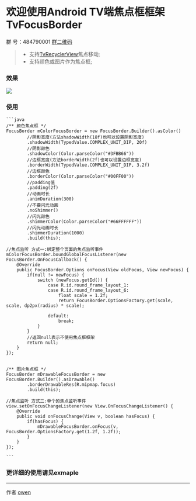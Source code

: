# 欢迎使用Android TV端焦点框框架 TvFocusBorder

群   号：484790001 [群二维码](https://github.com/zhousuqiang/TvRecyclerView/blob/master/images/qq.png)

>* 支持[TvRecyclerView](https://github.com/zhousuqiang/TvRecyclerView)焦点移动;
>* 支持颜色或图片作为焦点框;

### 效果

![](https://github.com/zhousuqiang/TvFocusBorder/blob/master/images/img_all.gif)

### 使用
    ```java
    /** 颜色焦点框 */
    FocusBorder mColorFocusBorder = new FocusBorder.Builder().asColor()
            //阴影宽度(方法shadowWidth(18f)也可以设置阴影宽度)
            .shadowWidth(TypedValue.COMPLEX_UNIT_DIP, 20f)
            //阴影颜色
            .shadowColor(Color.parseColor("#3FBB66"))
            //边框宽度(方法borderWidth(2f)也可以设置边框宽度)
            .borderWidth(TypedValue.COMPLEX_UNIT_DIP, 3.2f)
            //边框颜色
            .borderColor(Color.parseColor("#00FF00"))
            //padding值
            .padding(2f)
            //动画时长
            .animDuration(300)
            //不要闪光动画
            .noShimmer()
            //闪光颜色
            .shimmerColor(Color.parseColor("#66FFFFFF"))
            //闪光动画时长
            .shimmerDuration(1000)
            .build(this);

    //焦点监听 方式一:绑定整个页面的焦点监听事件
    mColorFocusBorder.boundGlobalFocusListener(new FocusBorder.OnFocusCallback() {
        @Override
        public FocusBorder.Options onFocus(View oldFocus, View newFocus) {
            if(null != newFocus) {
                switch (newFocus.getId()) {
                    case R.id.round_frame_layout_1:
                    case R.id.round_frame_layout_6:
                        float scale = 1.2f;
                        return FocusBorder.OptionsFactory.get(scale, scale, dp2px(radius) * scale);

                    default:
                        break;
                }
            }
            //返回null表示不使用焦点框框架
            return null;
        }
    });


    /** 图片焦点框 */
    FocusBorder mDrawableFocusBorder = new FocusBorder.Builder().asDrawable()
            .borderDrawableRes(R.mipmap.focus)
            .build(this);

    //焦点监听 方式二:单个的焦点监听事件
    view.setOnFocusChangeListener(new View.OnFocusChangeListener() {
        @Override
        public void onFocusChange(View v, boolean hasFocus) {
            if(hasFocus) {
                mDrawableFocusBorder.onFocus(v, FocusBorder.OptionsFactory.get(1.2f, 1.2f));
            }
        }
    });

    ```

### 更详细的使用请见exmaple

------


作者 [owen](https://github.com/zhousuqiang)
